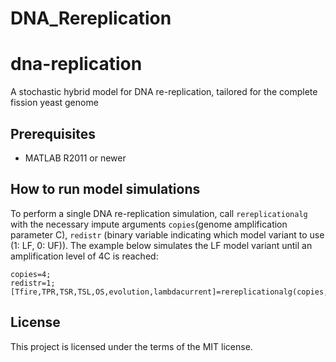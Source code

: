 # DNA_Rereplication
 
# dna-replication

A stochastic hybrid model for DNA re-replication, tailored for the complete fission yeast genome


## Prerequisites

* MATLAB R2011 or newer


## How to run model simulations

To perform a single DNA re-replication simulation, call `rereplicationalg` with the necessary impute arguments `copies`(genome amplification parameter C), `redistr` (binary variable indicating which model variant to use (1: LF, 0: UF)).
The example below simulates the LF model variant until an amplification level of 4C is reached:
```
copies=4;
redistr=1;
[Tfire,TPR,TSR,TSL,OS,evolution,lambdacurrent]=rereplicationalg(copies,redistr);
```

## License

This project is licensed under the terms of the MIT license.

